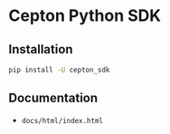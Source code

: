 Cepton Python SDK
=================

## Installation

```sh
pip install -U cepton_sdk
```

## Documentation

- `docs/html/index.html`

